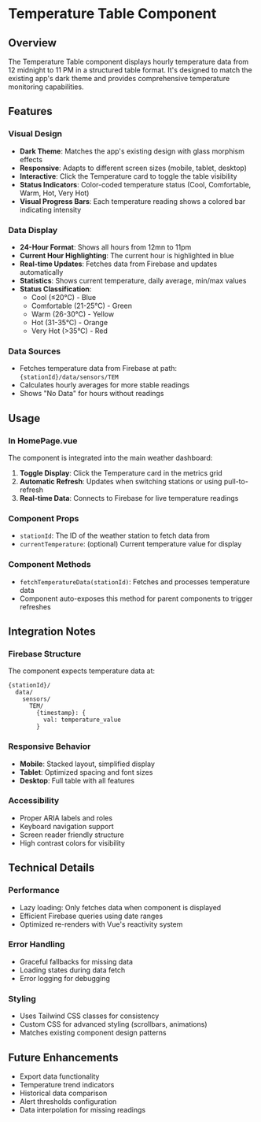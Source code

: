 # Temperature Table Component

## Overview
The Temperature Table component displays hourly temperature data from 12 midnight to 11 PM in a structured table format. It's designed to match the existing app's dark theme and provides comprehensive temperature monitoring capabilities.

## Features

### Visual Design
- **Dark Theme**: Matches the app's existing design with glass morphism effects
- **Responsive**: Adapts to different screen sizes (mobile, tablet, desktop)
- **Interactive**: Click the Temperature card to toggle the table visibility
- **Status Indicators**: Color-coded temperature status (Cool, Comfortable, Warm, Hot, Very Hot)
- **Visual Progress Bars**: Each temperature reading shows a colored bar indicating intensity

### Data Display
- **24-Hour Format**: Shows all hours from 12mn to 11pm
- **Current Hour Highlighting**: The current hour is highlighted in blue
- **Real-time Updates**: Fetches data from Firebase and updates automatically
- **Statistics**: Shows current temperature, daily average, min/max values
- **Status Classification**: 
  - Cool (≤20°C) - Blue
  - Comfortable (21-25°C) - Green  
  - Warm (26-30°C) - Yellow
  - Hot (31-35°C) - Orange
  - Very Hot (>35°C) - Red

### Data Sources
- Fetches temperature data from Firebase at path: `{stationId}/data/sensors/TEM`
- Calculates hourly averages for more stable readings
- Shows "No Data" for hours without readings

## Usage

### In HomePage.vue
The component is integrated into the main weather dashboard:

1. **Toggle Display**: Click the Temperature card in the metrics grid
2. **Automatic Refresh**: Updates when switching stations or using pull-to-refresh
3. **Real-time Data**: Connects to Firebase for live temperature readings

### Component Props
- `stationId`: The ID of the weather station to fetch data from
- `currentTemperature`: (optional) Current temperature value for display

### Component Methods
- `fetchTemperatureData(stationId)`: Fetches and processes temperature data
- Component auto-exposes this method for parent components to trigger refreshes

## Integration Notes

### Firebase Structure
The component expects temperature data at:
```
{stationId}/
  data/
    sensors/
      TEM/
        {timestamp}: {
          val: temperature_value
        }
```

### Responsive Behavior
- **Mobile**: Stacked layout, simplified display
- **Tablet**: Optimized spacing and font sizes
- **Desktop**: Full table with all features

### Accessibility
- Proper ARIA labels and roles
- Keyboard navigation support
- Screen reader friendly structure
- High contrast colors for visibility

## Technical Details

### Performance
- Lazy loading: Only fetches data when component is displayed
- Efficient Firebase queries using date ranges
- Optimized re-renders with Vue's reactivity system

### Error Handling
- Graceful fallbacks for missing data
- Loading states during data fetch
- Error logging for debugging

### Styling
- Uses Tailwind CSS classes for consistency
- Custom CSS for advanced styling (scrollbars, animations)
- Matches existing component design patterns

## Future Enhancements
- Export data functionality
- Temperature trend indicators
- Historical data comparison
- Alert thresholds configuration
- Data interpolation for missing readings
